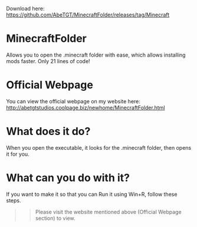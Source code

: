 Download here: https://github.com/AbeTGT/MinecraftFolder/releases/tag/Minecraft

# MinecraftFolder
Allows you to open the .minecraft folder with ease, which allows installing mods faster. Only 21 lines of code!

# Official Webpage
You can view the official webpage on my website here: http://abetgtstudios.coolpage.biz/newhome/MinecraftFolder.html

# What does it do?
When you open the executable, it looks for the .minecraft folder, then opens it for you.

# What can you do with it?
If you want to make it so that you can Run it using Win+R, follow these steps.

>> Please visit the website mentioned above (Official Webpage section) to view.
